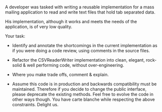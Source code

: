 A developer was tasked with writing a reusable implementation for a mass mailing application to read and write text files that hold tab separated data.
 
 His implementation, although it works and meets the needs of the application, is of very low quality.
 
 Your task:
 
 - Identify and annotate the shortcomings in the current implementation as if you were doing a code review, using comments in the source files.
 
 - Refactor the CSVReaderWriter implementation into clean, elegant, rock-solid & well performing code, without over-engineering.
 
 - Where you make trade offs, comment & explain.
 
 - Assume this code is in production and backwards compatibility must be maintained. Therefore if you decide to change the public interface, please deprecate the existing methods. Feel free to evolve the code in other ways though. You have carte blanche while respecting the above constraints. Delight us.
